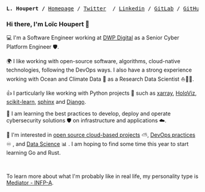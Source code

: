 <p><pre align="center">
<strong>L. Houpert /</strong> <a href="https://lhoupert.fr">Homepage</a> / <a href="https://twitter.com/loichoupert">Twitter</a>  / <a href="https://www.linkedin.com/in/loïc-h-29232037/">Linkedin</a> / <a href="https://gitlab.com/loic.houpert">GitLab</a> / <a href="https://github.com/lhoupert">GitHub</a> / <a href="https://gist.github.com/lhoupert">Gist</a> / <a href="https://stackoverflow.com/users/13890678/lhoupert">Stackoverflow</a> / <a href="https://scholar.google.com/citations?user=10K7fIYAAAAJ&hl=en">Google Scholar</a>
</pre></p>

### Hi there, I'm Loïc Houpert 👋        


💻 I'm a Software Engineer working at [DWP Digital](https://dwpdigital.blog.gov.uk/) as a Senior Cyber Platform Engineer 🛡️.

:earth_africa: I like working with open-source software, algorithms, cloud-native technologies, following the DevOps ways. I also have a strong experience working with Ocean and Climate Data 🌊 as a Research Data Scientist ⛵👨‍🔬.

👍 I particularly like working with Python projects 🐍 such as [xarray](http://xarray.pydata.org/en/stable/), [HoloViz](https://holoviz.org), [scikit-learn](https://scikit-learn.org/stable/), [sphinx](https://www.sphinx-doc.org/en/master/) and [Django](https://www.djangoproject.com/).

🌱 I am learning the best practices to develop, deploy and operate cybersecurity solutions 🛡️ on infrastructure and applications ☁️. 

:sunrise: I'm interested in [open source cloud-based projects](https://www.cncf.io/) ⛅, [DevOps practices](https://about.gitlab.com/topics/devops/) ♾️ , and [Data Science](https://jakevdp.github.io/PythonDataScienceHandbook/) 📊 . I am hoping to find some time this year to start learning Go and Rust.

<br />

To learn more about what I'm probably like in real life, my personality type is [Mediator - INFP-A](https://www.16personalities.com/infp-personality).

<!--
---
#### 📫 You can also find me here:
[<img align="left" alt="lhoupert.fr" width="22px" src="https://raw.githubusercontent.com/iconic/open-iconic/master/svg/globe.svg" />][website]
[<img align="left" alt="loichoupert | Twitter" width="22px" src="https://cdn.jsdelivr.net/npm/simple-icons@v3/icons/twitter.svg" />][twitter]
[<img align="left" alt="loic-houpert | LinkedIn" width="22px" src="https://cdn.jsdelivr.net/npm/simple-icons@v3/icons/linkedin.svg" />][linkedin]
[<img align="left" alt="loic-houpert | LinkedIn" width="22px" src="https://cdn.jsdelivr.net/npm/simple-icons@v3/icons/researchgate.svg" />][researchgate]
<br />
<br />
-->




[website]: https://lhoupert.fr
[twitter]: https://twitter.com/loichoupert
[linkedin]: https://linkedin.com/in/lo%C3%AFc-houpert-29232037
[researchgate]: https://www.researchgate.net/profile/Loic_Houpert
